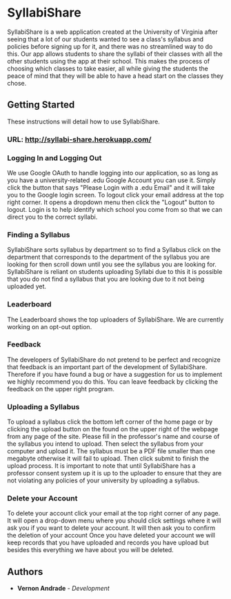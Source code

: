 # SyllabiShare

SyllabiShare is a web application created at the University of Virginia after seeing that a lot of our students wanted to see a class's syllabus and policies before signing up for it, and there was no streamlined way to do this. Our app allows students to share the syllabi of their classes with all the other students using the app at their school. This makes the process of choosing which classes to take easier, all while giving the students the peace of mind that they will be able to have a head start on the classes they chose.

## Getting Started

These instructions will detail how to use SyllabiShare.

### URL: http://syllabi-share.herokuapp.com/

### Logging In and Logging Out

We use Google OAuth to handle logging into our application, so as long as you have a university-related .edu Google Account you can use it. Simply click the button that says "Please Login with a .edu Email" and it will take you to the Google login screen. To logout click your email address at the top right corner. It opens a dropdown menu then click the "Logout" button to logout. Login is to help identify which school you come from so that we can direct you to the correct syllabi. 

### Finding a Syllabus

SyllabiShare sorts syllabus by department so to find a Syllabus click on the department that corresponds to the department of the syllabus you are looking for then scroll down until you see the syllabus you are looking for.    SyllabiShare is reliant on students uploading Syllabi due to this it is possible that you do not find a syllabus that you are looking due to it not being uploaded yet.
### Leaderboard

The Leaderboard shows the top uploaders of SyllabiShare. We are currently working on an opt-out option. 

### Feedback

The developers of SyllabiShare do not pretend to be perfect and recognize that feedback is an important part of the development of SyllabiShare. Therefore if you have found a bug or have a suggestion for us to implement we highly recommend you do this. You can leave feedback by clicking the feedback on the upper right program. 

### Uploading a Syllabus

To upload a syllabus click the bottom left corner of the home page or by clicking the upload button on the found on the upper right of the webpage from any page of the site. Please fill in the professor's name and course of the syllabus you intend to upload. Then select the syllabus from your computer and upload it. The syllabus must be a PDF file smaller than one megabyte otherwise it will fail to upload. Then click submit to finish the upload process. It is important to note that until SyllabiShare has a professor consent system up it is up to the uploader to ensure that they are not violating any policies of your university by uploading a syllabus. 

### Delete your Account

To delete your account click your email at the top right corner of any page. It will open a drop-down menu where you should click settings where it will ask you if you want to delete your account. It will then ask you to confirm the deletion of your account Once you have deleted your account we will keep records that you have uploaded and records you have upload but besides this everything we have about you will be deleted.   


## Authors

* **Vernon Andrade** - *Development*
